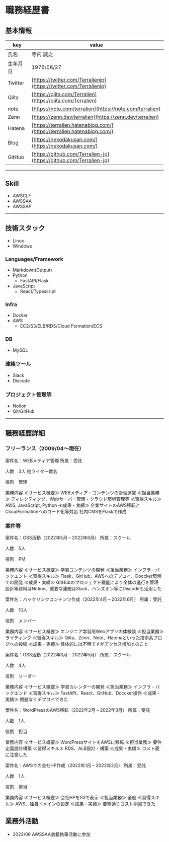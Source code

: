 # 職務経歴書

## 基本情報

|key|value|
|---|---|
|氏名|寺内 誠之|
|生年月日|1976/06/27|
|Twitter|[https://twitter.com/Terralienjp](https://twitter.com/Terralienjp)|
|Qiita|[https://qiita.com/Terralien](https://qiita.com/Terralien)|
|note|[https://note.com/terralien](https://note.com/terralien)|
|Zenn|[https://zenn.dev/terralien](https://zenn.dev/terralien)|
|Hatena|[https://terralien.hatenablog.com/](https://terralien.hatenablog.com/)|
|Blog|[https://nekodakusan.com/](https://nekodakusan.com/)|
|GitHub|[https://github.com/Terralien-jp](https://github.com/Terralien-jp)|

---

## Skill
- AWSCLF
- AWSSAA
- AWSSAP

---

## 技術スタック
- Linux
- Windows

### Languages/Framework
- Markdown(Output)
- Python
    - FastAPI/Flask
- JavaScript
    - React/Typescript

### Infra
- Docker
- AWS
    - EC2/S3/ELB/RDS/Cloud Formation/ECS

### DB
- MySQL

### 連絡ツール
- Slack
- Discode

### プロジェクト管理等
- Notion
- Git/GitHub

---

## 職務経歴詳細

### フリーランス（2009/04〜現在）
案件名：WEBメディア管理
所属：受託

人数　3人
他ライター数名

役割　管理

業務内容
≪サービス概要≫
WEBメディア・コンテンツの管理運営
≪担当業務≫
ディレクティング、Webサーバー管理・クラウド環境管理等
≪習得スキル≫
AWS, JavaScript, Python
≪成果・実績≫
企業サイトのAWS移転とCloudFormationへのコード化等対応
社内CMSをFlaskで作成

### 案件等
案件名：OSS活動（2022年5月 – 2022年6月）
所属：スクール

人数　5人

役割　PM

業務内容
≪サービス概要≫
学習コンテンツの開発
≪担当業務≫
インフラ・バックエンド
≪習得スキル≫
Flask、GitHub、AWSへのデプロイ、Doccker環境での開発
≪成果・実績≫
GitHubのプロジェクト機能により全体の進行を管理
設計等資料はNotion、重要な連絡はSlack、ハンズオン等にDiscodeも活用した

案件名：バックリンクコンテンツ作成（2022年4月 – 2022年6月）
所属：受託

人数　10人

役割　メンバー

業務内容
≪サービス概要≫
エンジニア学習用Webアプリの体験談
≪担当業務≫
ライティング
≪習得スキル≫
Qiita、Zenn、Note、Hatenaといった技術系ブログへの投稿
≪成果・実績≫
具体的には不明ですがアクセス増加とのこと

案件名：OSS活動（2022年3月 – 2022年5月）
所属：スクール

人数　4人

役割　リーダー

業務内容
≪サービス概要≫
学習カレンダーの開発
≪担当業務≫
インフラ・バックエンド
≪習得スキル≫
FastAPI、React、GitHub、Doccker操作
≪成果・実績≫
問題なくデプロイできた


案件名：WordPressのAWS移転（2022年2月 – 2022年3月）
所属：受託

人数　1人

役割　担当

業務内容
≪サービス概要≫
WordPressサイトをAWSに移転
≪担当業務≫
要件定義設計構築
≪習得スキル≫
RDS、ALB設計・構築
≪成果・実績≫
コスト面に注意した

案件名：AWSでの会社HP作成（2022年1月 – 2022年2月）
所属：受託

人数　1人

役割　担当

業務内容
≪サービス概要≫
会社HPをS3で表示
≪担当業務≫
全般
≪習得スキル≫
AWS、独自ドメインの設定
≪成果・実績≫
要望通りコスト削減できた

## 業務外活動
- 2022/06 AWSSAA書籍執筆活動に参加